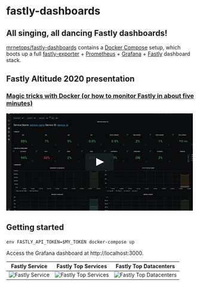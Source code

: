 # fastly-dashboards

## All singing, all dancing Fastly dashboards!

[mrnetops/fastly-dashboards][fastly-dashboards] contains a [Docker Compose][compose] setup,
which boots up a full [fastly-exporter][fastly-exporter] + [Prometheus][prom] + 
[Grafana][grafana] + [Fastly][fastly] dashboard stack.

[fastly-dashboards]: https://github.com/mrnetops/fastly-dashboards
[compose]: https://github.com/docker/compose
[fastly-exporter]: https://github.com/peterbourgon/fastly-exporter
[fastly]: https://www.fastly.com
[prom]: https://prometheus.io
[grafana]: https://grafana.com

## Fastly Altitude 2020 presentation

### [Magic tricks with Docker (or how to monitor Fastly in about five minutes)][altitude-2020-video]

[![Magic tricks with Docker (or how to monitor Fastly in about five minutes)](/images/Fastly-Altitude-2020.jpeg)][altitude-2020-video]

[altitude-2020-video]: https://vimeo.com/480545143

## Getting started

```
env FASTLY_API_TOKEN=$MY_TOKEN docker-compose up
```

Access the Grafana dashboard at http://localhost:3000.

| Fastly Service | Fastly Top Services | Fastly Top Datacenters |
| ---------------|---------------------|------------------------|
| ![Fastly Service](https://raw.githubusercontent.com/mrnetops/fastly-dashboards/main/images/Fastly-Service.png) | ![Fastly Top Services](https://raw.githubusercontent.com/mrnetops/fastly-dashboards/main/images/Fastly-Top-Services.png) | ![Fastly Top Datacenters](https://raw.githubusercontent.com/mrnetops/fastly-dashboards/main/images/Fastly-Top-Datacenters.png) |
